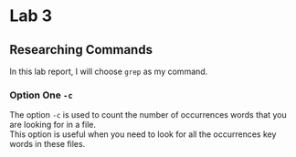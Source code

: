 # **Lab 3**
## Researching Commands
In this lab report, I will choose `grep` as my command.  
### Option One **`-c`**
The option `-c` is used to count the number of occurrences words that you are looking for in a file.  
This option is useful when you need to look for all the occurrences key words in these files.  


